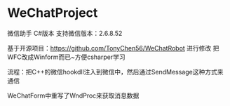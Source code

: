 # WeChatProject
微信助手 C#版本  支持微信版本：2.6.8.52

基于开源项目：https://github.com/TonyChen56/WeChatRobot  进行修改 把WFC改成Winform而已~方便csharper学习

流程：把C++的微信hookdll注入到微信中，然后通过SendMessage这种方式来通信

WeChatForm中重写了WndProc来获取消息数据
